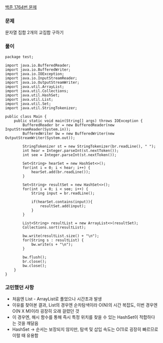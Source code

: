 [백준 1764번 문제](https://www.acmicpc.net/problem/1764)

### 문제
문자열 집합 2개의 교집합 구하기

### 풀이
```
package test;

import java.io.BufferedReader;
import java.io.BufferedWriter;
import java.io.IOException;
import java.io.InputStreamReader;
import java.io.OutputStreamWriter;
import java.util.ArrayList;
import java.util.Collections;
import java.util.HashSet;
import java.util.List;
import java.util.Set;
import java.util.StringTokenizer;

public class Main {
    public static void main(String[] args) throws IOException {
        BufferedReader br = new BufferedReader(new InputStreamReader(System.in));
        BufferedWriter bw = new BufferedWriter(new OutputStreamWriter(System.out));

        StringTokenizer st = new StringTokenizer(br.readLine(), " ");
        int hear = Integer.parseInt(st.nextToken());
        int see = Integer.parseInt(st.nextToken());
        
        Set<String> hearSet = new HashSet<>();
        for(int i = 0; i < hear; i++) {
        	hearSet.add(br.readLine());
        }
        
        Set<String> resultSet = new HashSet<>();
        for(int i = 0; i < see; i++) {
        	String input = br.readLine();
        	
        	if(hearSet.contains(input)){
        		resultSet.add(input);
        	}
        }
        
        List<String> resultList = new ArrayList<>(resultSet);
        Collections.sort(resultList);
        
        bw.write(resultList.size() + "\n");
        for(String s : resultList) {
        	bw.write(s + "\n");
        }
        
        bw.flush();
        br.close();
        bw.close();
    }
}
```

### 고민했던 사항
- 처음엔 List - ArrayList로 풀었으나 시간초과 발생
- 이유를 찾아본 결과, List의 경우엔 순차탐색이라 O(N)의 시간 복잡도, 이번 경우엔 O(N X M)이라 굉장히 오래 걸렸던 것
- 이 경우엔, 해시 함수를 통해 즉시 특정 위치를 찾을 수 있는 HashSet이 적합하다는 것을 깨달음
- HashSet -> 순서는 보장되지 않지만, 탐색 및 삽입 속도는 O(1)로 굉장히 빠르므로 이럴 때 유용함

